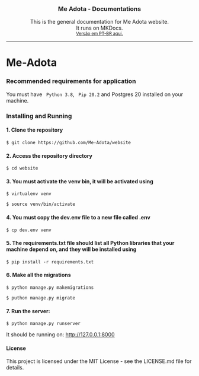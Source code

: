 <h3 align="center"><b>Me Adota - Documentations</b></h3>
<p align="center">
    This is the general documentation for Me Adota website.
    <br>
    It runs on MKDocs.
    <br>
    <small><a href="">Versão em PT-BR aqui.</a></small>
</p>
</div>
<hr>

# Me-Adota

### Recommended requirements for application

You must have <code> Python 3.8</code>, <code> Pip 20.2</code> and </code>Postgres 20</code> installed on your machine.

### Installing and Running

#### 1. Clone the repository

```
$ git clone https://github.com/Me-Adota/website
```

#### 2. Access the repository directory

```
$ cd website
```

#### 3. You must activate the venv bin, it will be activated using

```
$ virtualenv venv
```
```
$ source venv/bin/activate
```

#### 4. You must copy the dev.env file to a new file called .env

```
$ cp dev.env venv
```

#### 5. The requirements.txt file should list all Python libraries that your machine depend on, and they will be installed using

```
$ pip install -r requirements.txt
```

#### 6. Make all the migrations

```
$ python manage.py makemigrations
```
```
$ puthon manage.py migrate
```


#### 7. Run the server:

```
$ python manage.py runserver
```


It should be running on: http://127.0.0.1:8000


#### License

This project is licensed under the MIT License - see the LICENSE.md file for details.

